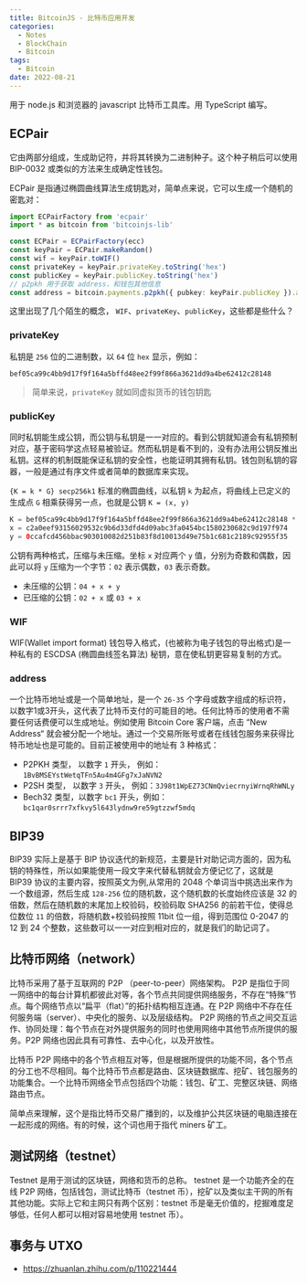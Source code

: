 ```yaml
---
title: BitcoinJS - 比特币应用开发
categories: 
  - Notes
  - BlockChain
  - Bitcoin
tags:
  - Bitcoin
date: 2022-08-21
---
```


用于 node.js 和浏览器的 javascript 比特币工具库。用 TypeScript 编写。


## ECPair

它由两部分组成，生成助记符，并将其转换为二进制种子。这个种子稍后可以使用 BIP-0032 或类似的方法来生成确定性钱包。

ECPair 是指通过椭圆曲线算法生成钥匙对，简单点来说，它可以生成一个随机的密匙对：

```ts
import ECPairFactory from 'ecpair'
import * as bitcoin from 'bitcoinjs-lib'

const ECPair = ECPairFactory(ecc)
const keyPair = ECPair.makeRandom()
const wif = keyPair.toWIF()
const privateKey = keyPair.privateKey.toString('hex')
const publicKey = keyPair.publicKey.toString('hex')
// p2pkh 用于获取 address，和钱包其他信息
const address = bitcoin.payments.p2pkh({ pubkey: keyPair.publicKey }).address
```

这里出现了几个陌生的概念， `WIF`、`privateKey`、`publicKey`，这些都是些什么？

<!-- more -->

### privateKey

私钥是 `256` 位的二进制数，以 `64` 位 `hex` 显示，例如：

`bef05ca99c4bb9d17f9f164a5bffd48ee2f99f866a3621dd9a4be62412c28148`

> 简单来说，`privateKey` 就如同虚拟货币的钱包钥匙

### publicKey

同时私钥能生成公钥，而公钥与私钥是一一对应的。看到公钥就知道会有私钥预制对应，基于密码学这点轻易被验证。然而私钥是看不到的，没有办法用公钥反推出私钥。这样的机制既能保证私钥的安全性，也能证明其拥有私钥。钱包则私钥的容器，一般是通过有序文件或者简单的数据库来实现。

`{K = k * G} secp256k1` 标准的椭圆曲线，以私钥 `k` 为起点，将曲线上已定义的生成点 `G` 相乘获得另一点，也就是公钥 `K = (x, y)`


```java
K = bef05ca99c4bb9d17f9f164a5bffd48ee2f99f866a3621dd9a4be62412c28148 * G
x = c2a0eef93156029532c9b6d33dfd4d09abc3fa0454bc1580230682c9d197f974
y = 0ccafcd456bbac903010082d251b83f8d10013d49e75b1c681c2189c92955f35
```

公钥有两种格式，压缩与未压缩。坐标 `x` 对应两个 `y` 值，分别为奇数和偶数，因此可以将 `y` 压缩为一个字节：`02` 表示偶数，`03` 表示奇数。

- 未压缩的公钥：`04 + x + y`
- 已压缩的公钥：`02 + x` 或 `03 + x`

### WIF

WIF(Wallet import format) 钱包导入格式，(也被称为电子钱包的导出格式)是一种私有的 ESCDSA (椭圆曲线签名算法) 秘钥，意在使私钥更容易复制的方式。

### address

一个比特币地址或是一个简单地址，是一个 `26-35` 个字母或数字组成的标识符，以数字1或3开头，这代表了比特币支付的可能目的地。任何比特币的使用者不需要任何话费便可以生成地址。例如使用 Bitcoin Core 客户端，点击 “New Address“ 就会被分配一个地址。通过一个交易所账号或者在线钱包服务来获得比特币地址也是可能的。目前正被使用中的地址有 3 种格式：

- P2PKH 类型， 以数字 `1` 开头，  例如：`1BvBMSEYstWetqTFn5Au4m4GFg7xJaNVN2`
- P2SH 类型，  以数字 `3` 开头，  例如：`3J98t1WpEZ73CNmQviecrnyiWrnqRhWNLy`
- Bech32 类型，以数字 `bc1` 开头，例如：`bc1qar0srrr7xfkvy5l643lydnw9re59gtzzwf5mdq`


## BIP39

BIP39 实际上是基于 BIP 协议迭代的新规范，主要是针对助记词方面的，因为私钥的特殊性，所以如果能使用一段文字来代替私钥就会方便记忆了，这就是 BIP39 协议的主要内容，按照英文为例,从常用的 2048 个单词当中挑选出来作为一个数组源，然后生成 `128-256` 位的随机数，这个随机数的长度始终应该是 32 的倍数，然后在随机数的末尾加上校验码，校验码取 SHA256 的前若干位，使得总位数位 `11` 的倍数，将随机数+校验码按照 11bit 位一组，得到范围位 0-2047 的 12 到 24 个整数，这些数可以一一对应到相对应的，就是我们的助记词了。

## 比特币网络（network）

比特币采用了基于互联网的 P2P （peer-to-peer）网络架构。 P2P 是指位于同一网络中的每台计算机都彼此对等，各个节点共同提供网络服务，不存在“特殊”节点。每个网络节点以“扁平（flat）”的拓扑结构相互连通。在 P2P 网络中不存在任何服务端（server）、中央化的服务、以及层级结构。 P2P 网络的节点之间交互运作、协同处理：每个节点在对外提供服务的同时也使用网络中其他节点所提供的服务。P2P 网络也因此具有可靠性、去中心化，以及开放性。

比特币 P2P 网络中的各个节点相互对等，但是根据所提供的功能不同，各个节点的分工也不尽相同。每个比特币节点都是路由、区块链数据库、挖矿、钱包服务的功能集合。一个比特币网络全节点包括四个功能：钱包、矿工、完整区块链、网络路由节点。

简单点来理解，这个是指比特币交易广播到的，以及维护公共区块链的电脑连接在一起形成的网络。有的时候，这个词也用于指代 miners 矿工。

## 测试网络（testnet）

Testnet 是用于测试的区块链，网络和货币的总称。 testnet 是一个功能齐全的在线 P2P 网络，包括钱包，测试比特币（testnet 币），挖矿以及类似主干网的所有其他功能。实际上它和主网只有两个区别：testnet 币是毫无价值的，挖掘难度足够低，任何人都可以相对容易地使用 testnet 币）。

## 事务与 UTXO

- https://zhuanlan.zhihu.com/p/110221444
